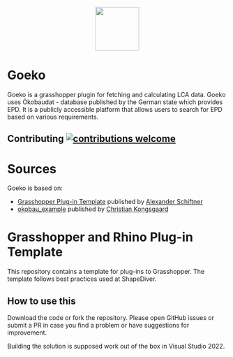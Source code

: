 <p align="center"><img src="https://github.com/Curiosit/goeko.gha/assets/17218693/d35a4d18-f83d-4fc8-9d3c-adcbd42cabac" width="100" height="100"></p>

# Goeko

Goeko is a grasshopper plugin for fetching and calculating LCA data. Goeko uses Ökobaudat - database published by the German state which provides EPD. It is a publicly accessible platform that allows users to search for EPD based on various requirements.

## Contributing [![contributions welcome](https://img.shields.io/badge/contributions-welcome-brightgreen.svg?style=flat)](https://github.com/dwyl/esta/issues)

# Sources

Goeko is based on:
- [Grasshopper Plug-in Template](https://github.com/shapediver/GrasshopperPluginTemplate) published by [Alexander Schiftner](https://github.com/snabela)
- [okobau_example](https://github.com/ocni-dtu/okobau_example/) published by [Christian Kongsgaard](https://github.com/ocni-dtu)

# Grasshopper and Rhino Plug-in Template
This repository contains a template for plug-ins to Grasshopper. 
The template follows best practices used at ShapeDiver. 

## How to use this

Download the code or fork the repository. 
Please open GitHub issues or submit a PR in case you find a problem or have suggestions for improvement. 

Building the solution is supposed work out of the box in Visual Studio 2022. 

